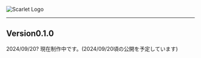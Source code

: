 ![Scarlet Logo](https://github.com/cbginoshoo/Scarlet/blob/data/Scarlet%20Logo.png)
___  
## Version0.1.0
2024/09/20?
現在制作中です。(2024/09/20頃の公開を予定しています)
